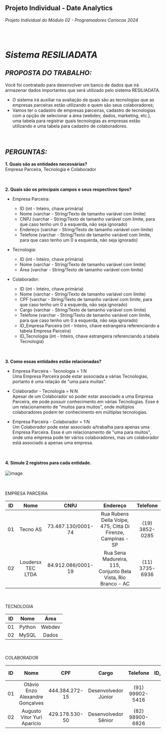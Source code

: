 ## **Projeto Individual - Date Analytics**
_Projeto Individual do Módulo 02 - Programadores Cariocas 2024_

<br><br>

# **_Sistema RESILIADATA_**

## _PROPOSTA DO TRABALHO: <br>_
Você foi contratado para desenvolver um banco de dados que irá armazenar dados
importantes que será utilizado pelo sistema RESILIADATA.
  + O sistema irá auxiliar na avaliação de quais são as tecnologias que as empresas parceiras
estão utilizando e quem são seus colaboradores; <br>
  + Vamos ter o cadastro de empresas parceiras, cadastro de tecnologias com a opção de
selecionar a área (webdev, dados, marketing, etc.), uma tabela para registrar quais
tecnologias as empresas estão utilizando e uma tabela para cadastro de colaboradores.
<br><br><br>


## _PERGUNTAS: <br>_
**1. Quais são as entidades necessárias? <br>**
   Empresa Parceira, Tecnologia e Colaborador
<br><br><br>

   
**2. Quais são os principais campos e seus respectivos tipos?**
   * Empresa Parceira:
     * ID (int - Inteiro, chave primária)
     * Nome (varchar - String/Texto de tamanho variável com limite)
     * CNPJ (varchar - String/Texto de tamanho variável com limite, para que caso tenho um 0 a esquerda, não seja ignorado)
     * Endereço (varchar - String/Texto de tamanho variável com limite)
     * Telefone (varchar - String/Texto de tamanho variável com limite, para que caso tenho um 0 a esquerda, não seja ignorado)
     
   * Tecnologia:
     * ID (int - Inteiro, chave primária)
     * Nome (varchar - String/Texto de tamanho variável com limite)
     * Área (varchar - String/Texto de tamanho variável com limite)
     
   * Colaborador:
     * ID (int - Inteiro, chave primária)
     * Nome (varchar - String/Texto de tamanho variável com limite)
     * CPF (varchar - String/Texto de tamanho variável com limite, para que caso tenho um 0 a esquerda, não seja ignorado)
     * Cargo (varchar - String/Texto de tamanho variável com limite)
     * Telefone (varchar - String/Texto de tamanho variável com limite, para que caso tenho um 0 a esquerda, não seja ignorado)
     * ID_Empresa Parceira (int - Inteiro, chave estrangeira referenciando a tabela Empresa Parceira)
     * ID_Tecnologia (int - Inteiro, chave estrangeira referenciando a tabela Tecnologia)
<br><br><br>


**3. Como essas entidades estão relacionadas?**
   * Empresa Parceira - Tecnologia = 1:N <br>
     Uma Empresa Parceira pode estar associada a várias Tecnologias, portanto é uma relação de "uma para muitas".
     
   * Colaborador - Tecnologia = N:N <br>
     Apesar de um Colaborador só poder estar associado a uma Empresa Parceira, ele pode possuir conhecimento em várias Tecnologias. Esse é um relacionamento de "muitos para muitos", onde múltiplos colaboradores podem ter conhecimento em múltiplas tecnologias.
     
   * Empresa Parceira - Colaborador = 1:N <br>
     Um Colaborador pode estar associado a/trabalha para apenas uma Empresa Parceira. Esse é um relacionamento de "uma para muitos", onde uma empresa pode ter vários colaboradores, mas um colaborador está associado a apenas uma empresa.
<br><br><br>


**4. Simule 2 registros para cada entidade. <br><br>**
![image](https://github.com/Larifabrahao/projeto_individual_dados_mod2/assets/113908290/10bed353-0c16-4e05-a134-73de14114e47)
<br><br><br>

EMPRESA PARCEIRA

|         ID     |      Nome      |      CNPJ      |      Endereço      |      Telefone      |
| :------------------------------: | :----------------: | :----------------: | :----------------: | :----------------: |
|        01         |    Tecno AS    |    73.487.130/0001-74   |    Rua Rubens Della Volpe, 475, Cittá Di Firenze, Campinas - SP    |    (19) 3852-0285    |
|        02         |    Loudersx TEC LTDA    |    84.912.086/0001-19   |    Rua Sena Madureira, 115, Conjunto Bela Vista, Rio Branco - AC    |      (11) 3735-6936      |


<br><br> TECNOLOGIA

|      ID      |      Nome      |      Área      |
| :--------------------------: | :----------------: | :----------------: |
|      01       |  Python  |  Webdev |
|      02       |  MySQL  |  Dados |


<br><br> COLABORADOR

|         ID        |      Nome      |      CPF      |      Cargo      |      Telefone      |      ID_Tecnologia      |      ID_Empresa Parceira      |
| :------------------------------: | :----------------: | :----------------: | :----------------: | :----------------: | :----------------: | :----------------: |
|        01         |    Otávio Enzo Alexandre Gonçalves    |    444.384.272-15   |    Desenvolvedor Júnior    |    (91) 99902-5416    |    02   |    01    |
|        02         |    Augusto Vitor Yuri Aparício    |    429.178.530-50   |    Desenvolvedor Sênior    |    (82) 98900-6826    |    01   |    02    |

